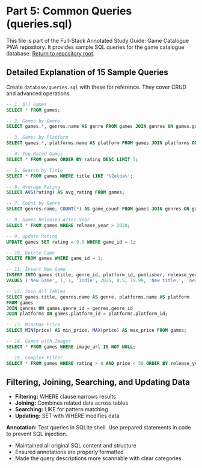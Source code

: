 # Part 5: Common Queries (queries.sql)

This file is part of the Full-Stack Annotated Study Guide: Game Catalogue PWA repository. It provides sample SQL queries for the game catalogue database. [Return to repository root](../).

## Detailed Explanation of 15 Sample Queries

Create `database/queries.sql` with these for reference. They cover CRUD and advanced operations.

```sql
-- 1. All Games
SELECT * FROM games;

-- 2. Games by Genre
SELECT games.*, genres.name AS genre FROM games JOIN genres ON games.genre_id = genres.genre_id WHERE genres.name = 'Action';

-- 3. Games by Platform
SELECT games.*, platforms.name AS platform FROM games JOIN platforms ON games.platform_id = platforms.platform_id WHERE platforms.name = 'PC';

-- 4. Top Rated Games
SELECT * FROM games ORDER BY rating DESC LIMIT 5;

-- 5. Search by Title
SELECT * FROM games WHERE title LIKE '%Zelda%';

-- 6. Average Rating
SELECT AVG(rating) AS avg_rating FROM games;

-- 7. Count by Genre
SELECT genres.name, COUNT(*) AS game_count FROM games JOIN genres ON games.genre_id = genres.genre_id GROUP BY genres.name;

-- 8. Games Released After Year
SELECT * FROM games WHERE release_year > 2020;

-- 9. Update Rating
UPDATE games SET rating = 9.0 WHERE game_id = 1;

-- 10. Delete Game
DELETE FROM games WHERE game_id = 1;

-- 11. Insert New Game
INSERT INTO games (title, genre_id, platform_id, publisher, release_year, rating, price, description, image_url) 
VALUES ('New Game', 1, 1, 'Indie', 2025, 8.5, 19.99, 'New title.', 'newgame.jpg');

-- 12. Join All Tables
SELECT games.title, genres.name AS genre, platforms.name AS platform 
FROM games 
JOIN genres ON games.genre_id = genres.genre_id 
JOIN platforms ON games.platform_id = platforms.platform_id;

-- 13. Min/Max Price
SELECT MIN(price) AS min_price, MAX(price) AS max_price FROM games;

-- 14. Games with Images
SELECT * FROM games WHERE image_url IS NOT NULL;

-- 15. Complex Filter
SELECT * FROM games WHERE rating > 8 AND price < 50 ORDER BY release_year DESC;
```

## Filtering, Joining, Searching, and Updating Data

- **Filtering:** WHERE clause narrows results
- **Joining:** Combines related data across tables
- **Searching:** LIKE for pattern matching
- **Updating:** SET with WHERE modifies data

**Annotation:** Test queries in SQLite shell. Use prepared statements in code to prevent SQL injection.
- Maintained all original SQL content and structure
- Ensured annotations are properly formatted
- Made the query descriptions more scannable with clear categories
